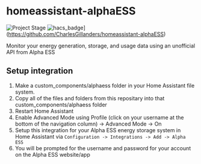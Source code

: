 # homeassistant-alphaESS
![Project Stage](https://img.shields.io/badge/project%20stage-alpha%20testing-green.svg?style=plastic)
![hacs_badge](https://img.shields.io/badge/HACS-Custom-41BDF5.svg?style=for-the-badge)](https://github.com/CharlesGillanders/homeassistant-alphaESS)

Monitor your energy generation, storage, and usage data using an unofficial API from Alpha ESS

## Setup integration

1. Make a custom_components/alphaess folder in your Home Assistant file system.
2. Copy all of the files and folders from this repositary into that custom_components/alphaess folder
3. Restart Home Assistant
4. Enable Advanced Mode using Profile (click on your username at the bottom of the navigation column) -> Advanced Mode -> On
5. Setup this integration for your Alpha ESS energy storage system in Home Assistant via `Configuration -> Integrations -> Add -> Alpha ESS`
6. You will be prompted for the username and password for your account on the Alpha ESS website/app
